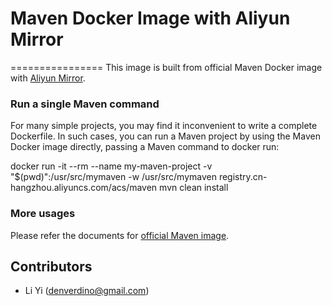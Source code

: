 # Maven Docker Image with Aliyun Mirror
================
This image is built from official Maven Docker image with [Aliyun Mirror](http://maven.aliyun.com/).


### Run a single Maven command

For many simple projects, you may find it inconvenient to write a complete Dockerfile. In such cases, you can run a Maven project by using the Maven Docker image directly, passing a Maven command to docker run:

docker run -it --rm --name my-maven-project -v "$(pwd)":/usr/src/mymaven -w /usr/src/mymaven registry.cn-hangzhou.aliyuncs.com/acs/maven mvn clean install

### More usages

Please refer the documents for [official Maven image](https://github.com/carlossg/docker-maven).

Contributors
-------------------
* Li Yi (denverdino@gmail.com)

